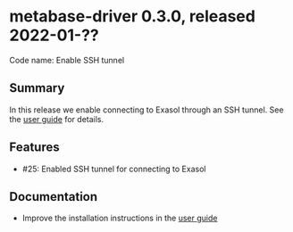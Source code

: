 # metabase-driver 0.3.0, released 2022-01-??

Code name: Enable SSH tunnel

## Summary

In this release we enable connecting to Exasol through an SSH tunnel. See the [user guide](../user_guide/user_guide.md#connecting-through-an–ssh–tunnel) for details.

## Features

* #25: Enabled SSH tunnel for connecting to Exasol

## Documentation

* Improve the installation instructions in the [user guide](../user_guide/user_guide.md#installing-the-driver)
